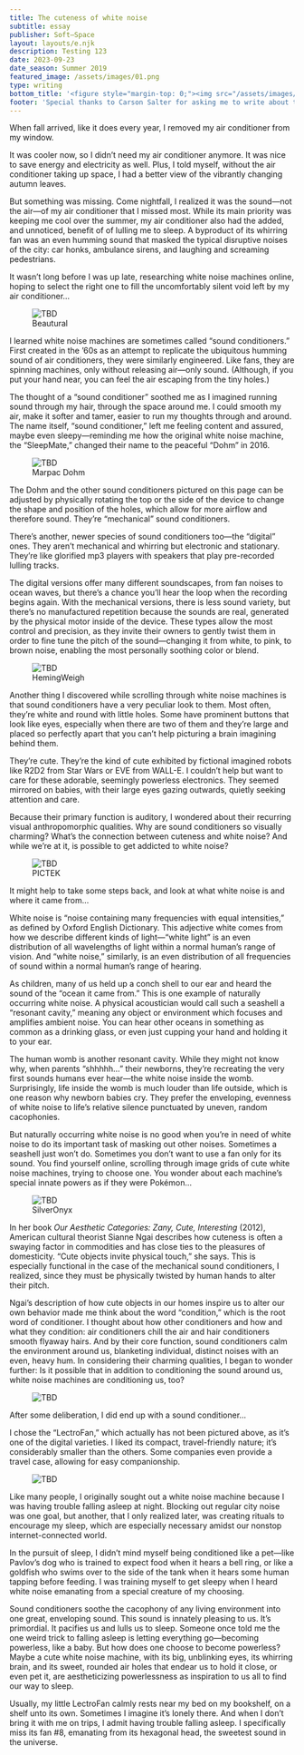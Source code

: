 ```yaml
---
title: The cuteness of white noise
subtitle: essay
publisher: Soft–Space
layout: layouts/e.njk
description: Testing 123
date: 2023-09-23
date_season: Summer 2019
featured_image: /assets/images/01.png
type: writing
bottom_title: '<figure style="margin-top: 0;"><img src="/assets/images/leaves.jpg" style="width: 100px; border-radius: 0;"></figure>'
footer: 'Special thanks to Carson Salter for asking me to write about this. And to Meg Miller, Toby Shorin, and Dan Brewster for offering insight on previous drafts. Originally published July 2019 on <a href="https://softspace.buffy.co/post/what-are-white-noise-machines-and-why-are-they-so-adorable" target="_blank">Soft Space</a>, the blog of the comforter company Buffy. Photos by Todd Midler.'
---
```


When fall arrived, like it does every year, I removed my air conditioner from my window.

It was cooler now, so I didn’t need my air conditioner anymore. It was nice to save energy and electricity as well. Plus, I told myself, without the air conditioner taking up space, I had a better view of the vibrantly changing autumn leaves.

But something was missing. Come nightfall, I realized it was the sound—not the air—of my air conditioner that I missed most. While its main priority was keeping me cool over the summer, my air conditioner also had the added, and unnoticed, benefit of of lulling me to sleep. A byproduct of its whirring fan was an even humming sound that masked the typical disruptive noises of the city: car honks, ambulance sirens, and laughing and screaming pedestrians.

It wasn’t long before I was up late, researching white noise machines online, hoping to select the right one to fill the uncomfortably silent void left by my air conditioner… 

<figure>
    <img src="/assets/images/01.png" alt="TBD" />
    <figcaption>Beautural</figcaption>
</figure>

I learned white noise machines are sometimes called “sound conditioners.” First created in the ’60s as an attempt to replicate the ubiquitous humming sound of air conditioners, they were similarly engineered. Like fans, they are spinning machines, only without releasing air—only sound. (Although, if you put your hand near, you can feel the air escaping from the tiny holes.)

The thought of a “sound conditioner” soothed me as I imagined running sound through my hair, through the space around me. I could smooth my air, make it softer and tamer, easier to run my thoughts through and around. The name itself, “sound conditioner,” left me feeling content and assured, maybe even sleepy—reminding me how the original white noise machine, the “SleepMate,” changed their name to the peaceful “Dohm” in 2016. 

<figure>
    <img src="/assets/images/03.png" alt="TBD" />
    <figcaption>Marpac Dohm</figcaption>
</figure>

The Dohm and the other sound conditioners pictured on this page can be adjusted by physically rotating the top or the side of the device to change the shape and position of the holes, which allow for more airflow and therefore sound. They’re “mechanical” sound conditioners.

There’s another, newer species of sound conditioners too—the “digital” ones. They aren’t mechanical and whirring but electronic and stationary. They’re like glorified mp3 players with speakers that play pre-recorded lulling tracks.

The digital versions offer many different soundscapes, from fan noises to ocean waves, but there’s a chance you’ll hear the loop when the recording begins again. With the mechanical versions, there is less sound variety, but there’s no manufactured repetition because the sounds are real, generated by the physical motor inside of the device. These types allow the most control and precision, as they invite their owners to gently twist them in order to fine tune the pitch of the sound—changing it from white, to pink, to brown noise, enabling the most personally soothing color or blend. 

<figure>
    <img src="/assets/images/02.png" alt="TBD" />
    <figcaption>HemingWeigh</figcaption>
</figure>

Another thing I discovered while scrolling through white noise machines is that sound conditioners have a very peculiar look to them. Most often, they’re white and round with little holes. Some have prominent buttons that look like eyes, especially when there are two of them and they’re large and placed so perfectly apart that you can’t help picturing a brain imagining behind them.

They’re cute. They’re the kind of cute exhibited by fictional imagined robots like R2D2 from Star Wars or EVE from WALL-E. I couldn’t help but want to care for these adorable, seemingly powerless electronics. They seemed mirrored on babies, with their large eyes gazing outwards, quietly seeking attention and care.

Because their primary function is auditory, I wondered about their recurring visual anthropomorphic qualities. Why are sound conditioners so visually charming? What’s the connection between cuteness and white noise? And while we’re at it, is possible to get addicted to white noise?

<figure>
    <img src="/assets/images/04.png" alt="TBD" />
    <figcaption>PICTEK</figcaption>
</figure>

It might help to take some steps back, and look at what white noise is and where it came from…

White noise is “noise containing many frequencies with equal intensities,” as defined by Oxford English Dictionary. This adjective white comes from how we describe different kinds of light—“white light” is an even distribution of all wavelengths of light within a normal human’s range of vision. And “white noise,” similarly, is an even distribution of all frequencies of sound within a normal human’s range of hearing.

As children, many of us held up a conch shell to our ear and heard the sound of the “ocean it came from.” This is one example of naturally occurring white noise. A physical acoustician would call such a seashell a “resonant cavity,” meaning any object or environment which focuses and amplifies ambient noise. You can hear other oceans in something as common as a drinking glass, or even just cupping your hand and holding it to your ear.

The human womb is another resonant cavity. While they might not know why, when parents “shhhhh…” their newborns, they’re recreating the very first sounds humans ever hear—the white noise inside the womb. Surprisingly, life inside the womb is much louder than life outside, which is one reason why newborn babies cry. They prefer the enveloping, evenness of white noise to life’s relative silence punctuated by uneven, random cacophonies.

But naturally occurring white noise is no good when you’re in need of white noise to do its important task of masking out other noises. Sometimes a seashell just won’t do. Sometimes you don’t want to use a fan only for its sound. You find yourself online, scrolling through image grids of cute white noise machines, trying to choose one. You wonder about each machine’s special innate powers as if they were Pokémon… 

<figure>
    <img src="/assets/images/05.png" alt="TBD" />
    <figcaption>SilverOnyx</figcaption>
</figure>

In her book *Our Aesthetic Categories: Zany, Cute, Interesting* (2012), American cultural theorist Sianne Ngai describes how cuteness is often a swaying factor in commodities and has close ties to the pleasures of domesticity. “Cute objects invite physical touch,” she says. This is especially functional in the case of the mechanical sound conditioners, I realized, since they must be physically twisted by human hands to alter their pitch.

Ngai’s description of how cute objects in our homes inspire us to alter our own behavior made me think about the word “condition,” which is the root word of conditioner. I thought about how other conditioners and how and what they condition: air conditioners chill the air and hair conditioners smooth flyaway hairs. And by their core function, sound conditioners calm the environment around us, blanketing individual, distinct noises with an even, heavy hum. In considering their charming qualities, I began to wonder further: Is it possible that in addition to conditioning the sound around us, white noise machines are conditioning us, too? 

<figure class="large-image">
    <img src="/assets/images/06.png" alt="TBD" />
</figure>

After some deliberation, I did end up with a sound conditioner…

I chose the “LectroFan,” which actually has not been pictured above, as it’s one of the digital varieties. I liked its compact, travel-friendly nature; it’s considerably smaller than the others. Some companies even provide a travel case, allowing for easy companionship. 

<figure class="small-image">
    <img src="/assets/images/lectrofan-case.jpg" alt="TBD" />
</figure>

 Like many people, I originally sought out a white noise machine because I was having trouble falling asleep at night. Blocking out regular city noise was one goal, but another, that I only realized later, was creating rituals to encourage my sleep, which are especially necessary amidst our nonstop internet-connected world.

In the pursuit of sleep, I didn’t mind myself being conditioned like a pet—like Pavlov’s dog who is trained to expect food when it hears a bell ring, or like a goldfish who swims over to the side of the tank when it hears some human tapping before feeding. I was training myself to get sleepy when I heard white noise emanating from a special creature of my choosing.

Sound conditioners soothe the cacophony of any living environment into one great, enveloping sound. This sound is innately pleasing to us. It’s primordial. It pacifies us and lulls us to sleep. Someone once told me the one weird trick to falling asleep is letting everything go—becoming powerless, like a baby. But how does one choose to become powerless? Maybe a cute white noise machine, with its big, unblinking eyes, its whirring brain, and its sweet, rounded air holes that endear us to hold it close, or even pet it, are aestheticizing powerlessness as inspiration to us all to find our way to sleep.

Usually, my little LectroFan calmly rests near my bed on my bookshelf, on a shelf unto its own. Sometimes I imagine it’s lonely there. And when I don’t bring it with me on trips, I admit having trouble falling asleep. I specifically miss its fan #8, emanating from its hexagonal head, the sweetest sound in the universe.